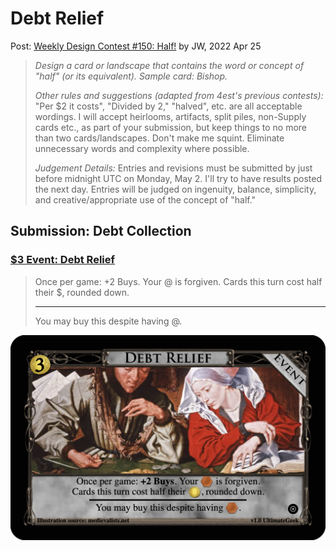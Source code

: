 # Debt Relief
Post: [Weekly Design Contest #150: Half!](http://forum.dominionstrategy.com/index.php?topic=21192.0)
by JW, 2022 Apr 25

> *Design a card or landscape that contains the word or concept of "half" (or its equivalent). Sample card: Bishop.*
>
> *Other rules and suggestions (adapted from 4est's previous contests):*
> "Per $2 it costs", "Divided by 2," "halved", etc. are all acceptable wordings.
> I will accept heirlooms, artifacts, split piles, non-Supply cards etc., as part of your submission, but keep things to no more than two cards/landscapes.
> Don't make me squint. Eliminate unnecessary words and complexity where possible.
>
> *Judgement Details:*
> Entries and revisions must be submitted by just before midnight UTC on Monday, May 2. I'll try to have results posted the next day.
> Entries will be judged on ingenuity, balance, simplicity, and creative/appropriate use of the concept of "half."

## Submission: Debt Collection
### [$3 Event: Debt Relief](https://shardofhonor.github.io/dominion-card-generator/?title=Debt%20Relief&description=Once%20per%20game%3A%20Your%20%40%20is%20forgiven.%20Cards%20this%20turn%20cost%20half%20their%20%24%2C%20rounded%20down.%0A%20-%0AYou%20may%20buy%20this%20despite%20having%20%40.%0A&type=Event&credit=Illustration%20source%3A%20medievalists.net&creator=v1.0%20UltimateGeek&price=%243&preview=&type2=&color2split=19&boldkeys=&picture-x=-0.79&picture-y=-0.34&picture-zoom=1&picture=https%3A%2F%2Fi2.wp.com%2Fwww.lostkingdom.net%2Fwp-content%2Fuploads%2F2017%2F01%2Fmoney_beauty04-26faf1c5c7a127bcb865d66d0232c3528dc18365-s900-c85.jpg%3Ffit%3D900%252C663%26ssl%3D1&expansion=https%3A%2F%2Fcdn4.iconfinder.com%2Fdata%2Ficons%2Fionicons%2F512%2Ficon-disc-512.png&custom-icon=&color0=0&color1=1&size=1)

> Once per game: +2 Buys. Your @ is forgiven.
> Cards this turn cost half their $, rounded down.
> ___
> You may buy this despite having @.

![](event-debt-relief.png)
